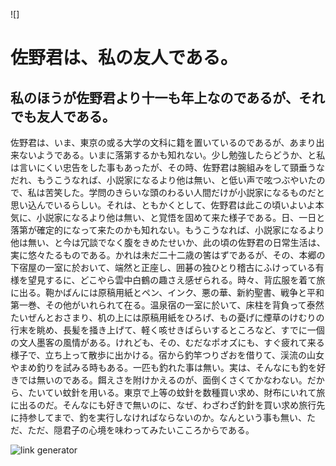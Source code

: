 ![]

# 佐野君は、私の友人である。

## 私のほうが佐野君より十一も年上なのであるが、それでも友人である。

佐野君は、いま、東京の或る大学の文科に籍を置いているのであるが、あまり出来ないようである。いまに落第するかも知れない。少し勉強したらどうか、と私は言いにくい忠告をした事もあったが、その時、佐野君は腕組みをして頸垂うなだれ、もうこうなれば、小説家になるより他は無い、と低い声で呟つぶやいたので、私は苦笑した。学問のきらいな頭のわるい人間だけが小説家になるものだと思い込んでいるらしい。それは、ともかくとして、佐野君は此この頃いよいよ本気に、小説家になるより他は無い、と覚悟を固めて来た様子である。日、一日と落第が確定的になって来たのかも知れない。もうこうなれば、小説家になるより他は無い、と今は冗談でなく腹をきめたせいか、此の頃の佐野君の日常生活は、実に悠々たるものである。かれは未だ二十二歳の筈はずであるが、その、本郷の下宿屋の一室に於おいて、端然と正座し、囲碁の独ひとり稽古にふけっている有様を望見するに、どこやら雲中白鶴の趣さえ感ぜられる。時々、背広服を着て旅に出る。鞄かばんには原稿用紙とペン、インク、悪の華、新約聖書、戦争と平和第一巻、その他がいれられて在る。温泉宿の一室に於いて、床柱を背負って泰然たいぜんとおさまり、机の上には原稿用紙をひろげ、もの憂げに煙草のけむりの行末を眺め、長髪を掻き上げて、軽く咳せきばらいするところなど、すでに一個の文人墨客の風情がある。けれども、その、むだなポオズにも、すぐ疲れて来る様子で、立ち上って散歩に出かける。宿から釣竿つりざおを借りて、渓流の山女やまめ釣りを試みる時もある。一匹も釣れた事は無い。実は、そんなにも釣を好きでは無いのである。餌えさを附けかえるのが、面倒くさくてかなわない。だから、たいてい蚊針を用いる。東京で上等の蚊針を数種買い求め、財布にいれて旅に出るのだ。そんなにも好きで無いのに、なぜ、わざわざ釣針を買い求め旅行先に持参してまで、釣を実行しなければならないのか。なんという事も無い、ただ、ただ、隠君子の心境を味わってみたいこころからである。

![link generator](https://www.openathens.net/app/uploads/2020/04/Link.Generator.png)
